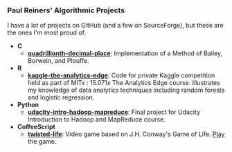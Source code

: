 ### Paul Reiners' Algorithmic Projects

I have a lot of projects on GitHub (and a few on SourceForge), but these are the ones I'm most proud of.

- **C**
  - [**quadrillionth-decimal-place**](http://paul-reiners.github.io/quadrillionth-decimal-place/): Implementation of a Method of Bailey, Borwein, and Plouffe.
- **R**
  - [**kaggle-the-analytics-edge**](http://paul-reiners.github.io/kaggle-the-analytics-edge/): Code for private Kaggle competition held as part of MITx : 15.071x The Analytics Edge course.  Illustrates my knowledge of data analytics techniques including random forests and logistic regression.  
- **Python**
  - [**udacity-intro-hadoop-mapreduce**](http://paul-reiners.github.io/udacity-intro-hadoop-mapreduce/): Final project for Udacity Introduction to Hadoop and MapReduce course.
- **CoffeeScript**
  - [**twisted-life**](http://paul-reiners.github.io/twisted-life/): Video game based on J.H. Conway's Game of Life.  [Play](http://www.automatous-monk.com/twistedlife/) the game.
